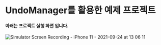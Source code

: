 
# UndoManager를 활용한 예제 프로젝트

#### 아래는 프로젝트 실행 화면 입니다.


![Simulator Screen Recording - iPhone 11 - 2021-09-24 at 13 06 11](https://user-images.githubusercontent.com/65879950/134621632-65d9cc20-7dca-434e-b4e2-dfc7275deea7.gif)
